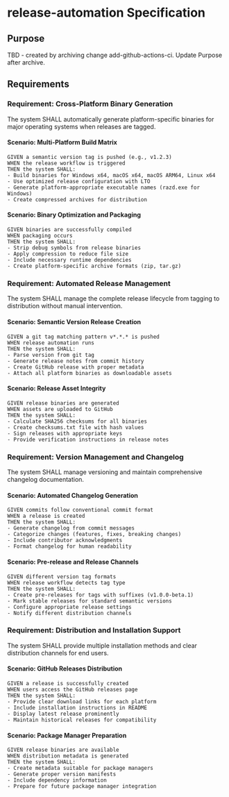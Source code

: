 # release-automation Specification

## Purpose
TBD - created by archiving change add-github-actions-ci. Update Purpose after archive.
## Requirements
### Requirement: Cross-Platform Binary Generation
The system SHALL automatically generate platform-specific binaries for major operating systems when releases are tagged.

#### Scenario: Multi-Platform Build Matrix
```
GIVEN a semantic version tag is pushed (e.g., v1.2.3)
WHEN the release workflow is triggered
THEN the system SHALL:
- Build binaries for Windows x64, macOS x64, macOS ARM64, Linux x64
- Use optimized release configuration with LTO
- Generate platform-appropriate executable names (razd.exe for Windows)
- Create compressed archives for distribution
```

#### Scenario: Binary Optimization and Packaging
```
GIVEN binaries are successfully compiled
WHEN packaging occurs
THEN the system SHALL:
- Strip debug symbols from release binaries
- Apply compression to reduce file size
- Include necessary runtime dependencies
- Create platform-specific archive formats (zip, tar.gz)
```

### Requirement: Automated Release Management
The system SHALL manage the complete release lifecycle from tagging to distribution without manual intervention.

#### Scenario: Semantic Version Release Creation
```
GIVEN a git tag matching pattern v*.*.* is pushed
WHEN release automation runs
THEN the system SHALL:
- Parse version from git tag
- Generate release notes from commit history
- Create GitHub release with proper metadata
- Attach all platform binaries as downloadable assets
```

#### Scenario: Release Asset Integrity
```
GIVEN release binaries are generated
WHEN assets are uploaded to GitHub
THEN the system SHALL:
- Calculate SHA256 checksums for all binaries
- Create checksums.txt file with hash values
- Sign releases with appropriate keys
- Provide verification instructions in release notes
```

### Requirement: Version Management and Changelog
The system SHALL manage versioning and maintain comprehensive changelog documentation.

#### Scenario: Automated Changelog Generation
```
GIVEN commits follow conventional commit format
WHEN a release is created
THEN the system SHALL:
- Generate changelog from commit messages
- Categorize changes (features, fixes, breaking changes)
- Include contributor acknowledgments
- Format changelog for human readability
```

#### Scenario: Pre-release and Release Channels
```
GIVEN different version tag formats
WHEN release workflow detects tag type
THEN the system SHALL:
- Create pre-releases for tags with suffixes (v1.0.0-beta.1)
- Mark stable releases for standard semantic versions
- Configure appropriate release settings
- Notify different distribution channels
```

### Requirement: Distribution and Installation Support
The system SHALL provide multiple installation methods and clear distribution channels for end users.

#### Scenario: GitHub Releases Distribution
```
GIVEN a release is successfully created  
WHEN users access the GitHub releases page
THEN the system SHALL:
- Provide clear download links for each platform
- Include installation instructions in README
- Display latest release prominently
- Maintain historical releases for compatibility
```

#### Scenario: Package Manager Preparation
```
GIVEN release binaries are available
WHEN distribution metadata is generated
THEN the system SHALL:
- Create metadata suitable for package managers
- Generate proper version manifests
- Include dependency information
- Prepare for future package manager integration
```

